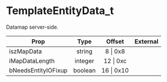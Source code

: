 # TemplateEntityData_t

Datamap server-side.

|Prop|Type|Offset|External|
|---|:-:|:-:|--:|
|iszMapData|string|8 \| 0x8||
|iMapDataLength|integer|12 \| 0xc||
|bNeedsEntityIOFixup|boolean|16 \| 0x10||
